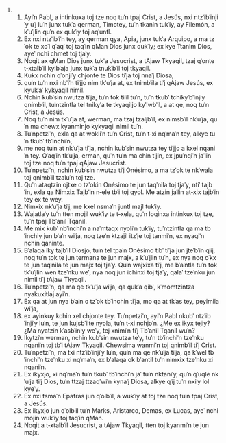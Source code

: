 <ol>
  <li>
    <ol>
      <li>Ayiˈn Pabl, a intinkuxa toj tze noq tuˈn tpaj Crist, a Jesús, nxi ntzˈibˈinjiˈy uˈj luˈn junx tukˈa qerman, Timotey, tuˈn tkanin tukˈiy, ay Filemón, a kˈuˈjlin quˈn ex qukˈiy toj aqˈuntl.</li>
      <li>Ex nxi ntzˈibˈiˈn tey, ay qerman qya, Apia, junx tukˈa Arquipo, a ma tzˈok te xoˈl qˈaqˈ toj taqˈin qMan Dios junx qukˈiy; ex kye Ttanim Dios, ayeˈ nchi chmet toj tjaˈy.</li>
      <li>Noqit ax qMan Dios junx tukˈa Jesucrist, a tAjaw Tkyaqil, tzaj qˈonte t‑xtalbˈil kyibˈaja junx tukˈa tnukˈbˈil toj tkyaqil.</li>
      <li>Kukx nchin qˈonjiˈy chjonte te Dios tiˈja toj nnaˈj Diosa,</li>
      <li>quˈn tuˈn nxi nbˈiˈn tiˈjjo nim tkˈuˈja at, ex tnimbˈila tiˈj qAjaw Jesús, ex kyukˈaˈ kykyaqil nimil.</li>
      <li>Nchin kubˈsin nwutza tiˈja, tuˈn tok tilil tuˈn, tuˈn tkubˈ tchikyˈbˈinjiy qnimbˈil, tuˈntzintla tel tnikyˈa te tkyaqiljo kyˈiwbˈil, a at qe, noq tuˈn Crist, a Jesús.</li>
      <li>Noq tuˈn nim tkˈuˈja at, werman, ma tzaj tzaljbˈil, ex nimsbˈil nkˈuˈja, quˈn ma chewx kyanminjo kykyaqil nimil tuˈn.</li>
      <li>Tuˈnpetziˈn, exla qa at wokliˈn tuˈn Crist, tuˈn t‑xi nqˈmaˈn tey, alkye tuˈn tkubˈ tbˈinchiˈn,</li>
      <li>me noq tuˈn at nkˈuˈja tiˈja, nchin kubˈsin nwutza tey tiˈjjo a kxel nqaniˈn tey. Qˈaqˈin tkˈuˈja, erman, quˈn tuˈn ma chin tijin, ex jpuˈnqiˈn jaˈlin toj tze noq tuˈn tpaj qAjaw Jesucrist.</li>
      <li>Tuˈnpetziˈn, nchin kubˈsin nwutza tiˈj Onésimo, a ma tzˈok te nkˈwala toj qnimbˈil tzaluˈn toj tze.</li>
      <li>Quˈn ataqtzin ojtxe o tzˈokin Onésimo te jun taqˈnila toj tjaˈy, ntiˈ tajbˈin, exla qa Nimxix Tajbˈin n‑ele tbˈi toj qyol. Me atzin jaˈlin at‑xix tajbˈin tey ex te wey.</li>
      <li>Nimxix nkˈuˈja tiˈj, me kxel nsmaˈn juntl majl tukˈiy.</li>
      <li>Wajatlaˈy tuˈn tten mojil wukˈiy te t‑xela, quˈn loqinxa intinkux toj tze, tuˈn tpaj Tbˈanil Tqanil.</li>
      <li>Me mix kubˈ nbˈinchiˈn a naˈmtaqx nyoliˈn tukˈiy, tuˈntzintla qa ma tbˈinchiy jun bˈaˈn wiˈja, noq tzeˈn ktzajil itzˈje toj tanmiˈn, ex nyaqiˈn nchin qaninte.</li>
      <li>Bˈalaqa iky tajbˈil Diosjo, tuˈn tel tpaˈn Onésimo tibˈ tiˈja jun jteˈbˈin qˈij, noq tuˈn tok te jun termana te jun majx, a kˈuˈjlin tuˈn, ex nya noq oˈkx te jun taqˈnila te jun majx toj tjaˈy. Quˈn wajxixa tiˈj, me bˈaˈntla tuˈn tok tkˈuˈjlin wen tzeˈnku weˈ, nya noq jun ichinxi toj tjaˈy, qalaˈ tzeˈnku jun nimil tiˈj tAjaw Tkyaqil.</li>
      <li>Tuˈnpetziˈn, qa ma qe tkˈuˈja wiˈja, qa qukˈa qibˈ, kˈmomtzintza nyakuxitlaj ayiˈn.</li>
      <li>Ex qa at jun nya bˈaˈn o tzˈok tbˈinchin tiˈja, mo qa at tkˈas tey, peyimila wiˈja,</li>
      <li>ex ayinkuy kchin xel chjonte tey. Tuˈnpetziˈn, ayiˈn Pabl nkubˈ ntzˈibˈinjiˈy luˈn, te jun kujsbˈilte nyola, tuˈn t‑xi nchjoˈn. ¿Me ex ikyx tejiy? ¿Ma nyatzin kˈasbˈiniy weˈy, tej xnimiˈn tiˈj Tbˈanil Tqanil wuˈn?</li>
      <li>Ikytziˈn werman, nchin kubˈsin nwutza teˈy, tuˈn tbˈinchiˈn tzeˈnku nqaniˈn toj tbˈi tAjaw Tkyaqil. Chewsima wanmiˈn toj qnimbˈil tiˈj Crist.</li>
      <li>Tuˈnpetziˈn, ma txi ntzˈibˈinjiˈy luˈn, quˈn ma qe nkˈuˈja tiˈja, qa kˈwel tbˈinchiˈn tzeˈnku xi nqˈmaˈn, ex bˈalaqa ok bˈantil tuˈn nimxix tzeˈnku xi nqaniˈn.</li>
      <li>Ex ikyxjo, xi nqˈmaˈn tuˈn tkubˈ tbˈinchiˈn jaˈ tuˈn nktaniˈy, quˈn qˈuqle nkˈuˈja tiˈj Dios, tuˈn ttzaj ttzaqˈwiˈn kynaˈj Diosa, alkye qˈij tuˈn nxiˈy lol kyeˈy.</li>
      <li>Ex nxi tsmaˈn Epafras jun qˈolbˈil, a wukˈiy at toj tze noq tuˈn tpaj Crist, a Jesús.</li>
      <li>Ex ikyxjo jun qˈolbˈil tuˈn Marks, Aristarco, Demas, ex Lucas, ayeˈ nchi mojin wukˈiy toj taqˈin qMan.</li>
      <li>Noqit a t‑xtalbˈil Jesucrist, a tAjaw Tkyaqil, tten toj kyanmiˈn te jun majx.</li>
    </ol>
  </li>
</ol>